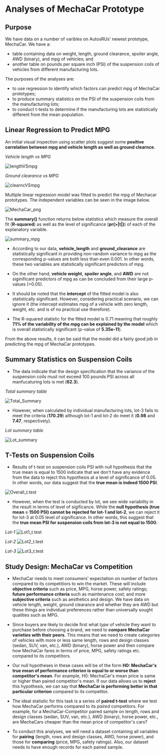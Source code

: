 # Analyses of MechaCar Prototype

## Purpose
We have data on a number of varibles on AutosRUs' newest prototype, MechaCar. We have a:
- table containing data on weight, length, ground clearance, spoiler angle, AWD (binary), and mpg of vehicles; and 
- another table on pounds per square inch (PSI) of the suspension coils of vehicles from different manufacturing lots.

The purposes of the analyses are:
- to use regression to identify which factors can predict mpg of MechaCar prototypes;
- to produce summary statistics on the PSI of the suspension coils from the manufacturing lots;
- to conduct t-tests to determine if the manufacturing lots are statistically different from the mean population.

## Linear Regression to Predict MPG
An initial visual inspection using scatter plots suggest some **positive correlation between mpg and vehicle length as well as ground clearnce**.

_Vehicle length vs MPG_

![lengthVSmpg](https://github.com/Nusratnimme/MechaCar_Statistical_Analysis/blob/main/Images/mpg%20vs%20vehicle_length.png)

_Ground clearance vs MPG_

![clearncVSmpg](https://github.com/Nusratnimme/MechaCar_Statistical_Analysis/blob/main/Images/mpg%20vs%20ground_clearance.png)

Multiple linear regression model was fitted to predict the mpg of Mechacar prototypes. The independent variables can be seen in the image below.

![MechaCar_png](https://github.com/Nusratnimme/MechaCar_Statistical_Analysis/blob/main/Images/MechaCar_mpg.png)

The **summary()** function returns below statistics which measure the overall fit (**R-squared**) as well as the level of significance (**pr(>|t|)**) of each of the explanatory variable.

![summary_mpg](https://github.com/Nusratnimme/MechaCar_Statistical_Analysis/blob/main/Images/summary_mpg.png)

- According to our data, **vehicle_length** and **ground_clearance** are statistically significant in providing non-random variance to mpg as the corresponding p-values are both less than even 0.001. In other words, these two variables are statistically significant predictors of mpg.

- On the other hand, **vehicle weight**, **spoiler angle**, and **AWD** are not siginificant predictors of mpg as can be concluded from their large p-values (>0.05).

- It should be noted that the **intercept** of the fitted model is also statistically significant. However, considering practical scenario, we can ignore it (the intercept estimates mpg of a vehicle with zero length, weight, etc. and is of no practical use therefore). 

- The R-squared statistic for the fitted model is 0.71 meaning that roughly **71% of the variability of the mpg can be explained by the model** which is overall statistically significant (p-value of **5.35e-11**).

From the above results, it can be said that the model did a fairly good job in predicting the mpg of MechaCar prototypes. 

## Summary Statistics on Suspension Coils

- The data indicate that the design specification that the variance of the suspension coils must not exceed 100 pounds PSI across all manfucaturing lots is met (**62.3**).
 
_Total summary table_

![Total_Summary](https://github.com/Nusratnimme/MechaCar_Statistical_Analysis/blob/main/Images/Total_Summary.png)

- However, when calculated by individual manufacturing lots, lot-3 fails to meet the criteria (**170.29**) although lot-1 and lot-2 do meet it (**0.98** and **7.47**, respectively).

_Lot summary table_

![Lot_summary](https://github.com/Nusratnimme/MechaCar_Statistical_Analysis/blob/main/Images/Lot_Summary.png)

## T-Tests on Suspension Coils

- Results of t-test on suspension coils PSI with null hypothesis that the true mean is equal to 1500 indicate that we don't have any evidence from the data to reject this hypothesis at a level of significance of 0.05. In other words, our data suggest that the **true mean is indeed 1500 PSI**.

![Overall_t.test](https://github.com/Nusratnimme/MechaCar_Statistical_Analysis/blob/main/Images/Overall_t.test.png)

- However, when the test is conducted by lot, we see wide variability in the result in terms of level of sigificance. While the **null hypothesis (true mean = 1500 PSI) cannot be rejected for lot-1 and lot-2**, we can reject it for lot-3 at 0.05 level of significance. In other words, this suggest that the **true mean PSI for suspension coils from lot-3 is not equal to 1500**.

_Lot-1_
![Lot1_t.test](https://github.com/Nusratnimme/MechaCar_Statistical_Analysis/blob/main/Images/Lot1_t.test.png)

_Lot-2_
![Lot2_t.test](https://github.com/Nusratnimme/MechaCar_Statistical_Analysis/blob/main/Images/Lot2_t.test.png)

_Lot-3_
![Lot3_t.test](https://github.com/Nusratnimme/MechaCar_Statistical_Analysis/blob/main/Images/Lot3_t.test.png)

## Study Design: MechaCar vs Competition
- MechaCar needs to meet consumers' expectation on number of factors compared to its competitiors to win the market. These will include **objective criteria** such as price, MPG, horse power, safety ratings; **future performance criteria** such as maintenance cost; and more **subjective criteria** such as aesthetics and design. We have data on vehicle length, weight, ground clearance and whether they are AWD but these things are individual preferences rather than universally sought qualities such as MPG.

- Since buyers are likely to decide first what _type_ of vehicle they want to purchase before choosing a brand, we need to **compare MechaCar varieties with their peers**. This means that we need to create categories of vehicles with more or less same length, rows and design classes (sedan, SUV, van, etc.), AWD (binary), horse power and then compare how MechaCar fares in terms of price, MPG, safety ratings etc. compared to its competitors.

- Our null hypotheses in these cases will be of the form **H0: MechaCar's true mean of performance criterion is equal to or worse than competitor's mean**. For example, H0: MechaCar's mean price is same or higher than paired competitor's mean. If our data allows us to **reject** this hypothesis, we can say that **MechaCar is performing better in that particular criterion** compared to its competitor. 

- The ideal statistic for this task is a series of **paired t-test** where we test how MechaCar performs compared to its _paired_ competitors. For example, for a MechaCar-Competitor paired sample on length, rows and design classes (sedan, SUV, van, etc.), AWD (binary), horse power, etc., are MechaCars cheaper than the mean price of competitor's cars?

- To conduct this analyses, we will need a dataset containing all variables for **pairing** (length, rows and design classes, AWD, horse power), and those for **comparing** (price, MPG, safety ratings). Also, our dataset needs to have enough records for each paired sample.
